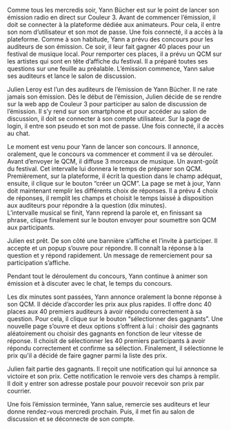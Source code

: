 Comme tous les mercredis soir, Yann Bücher est sur le point de lancer son émission radio en direct sur Couleur 3. Avant de commencer l’émission, il doit se connecter à la plateforme dédiée aux animateurs. Pour cela, il entre son nom d’utilisateur et son mot de passe. Une fois connecté, il a accès à la plateforme. Comme à son habitude, Yann a prévu des concours pour les auditeurs de son émission. Ce soir, il leur fait gagner 40 places pour un festival de musique local. Pour remporter ces places, il a prévu un QCM sur les artistes qui sont en tête d’affiche du festival. Il a préparé toutes ses questions sur une feuille au préalable. L’émission commence, Yann salue ses auditeurs et lance le salon de discussion. 
  
Julien Leroy est l’un des auditeurs de l’émission de Yann Bücher. Il ne rate jamais son émission. Dès le début de l’émission, Julien décide de se rendre sur la web app de Couleur 3 pour participer au salon de discussion de l’émission. Il s’y rend sur son smartphone et pour accéder au salon de discussion, il doit se connecter à son compte utilisateur. Sur la page de login, il entre son pseudo et son mot de passe. Une fois connecté, il a accès au chat.

Le moment est venu pour Yann de lancer son concours. Il annonce, oralement, que le concours va commencer et comment il va se dérouler. Avant d’envoyer le QCM, il diffuse 3 morceaux de musique. Un avant-goût du festival. Cet intervalle lui donnera le temps de préparer son QCM. Premièrement, sur la plateforme, il écrit la question dans le champ adéquat, ensuite, il clique sur le bouton “créer un QCM”. La page se met à jour, Yann doit maintenant remplir les différents choix de réponses. Il a prévu 4 choix de réponses, il remplit les champs et choisit le temps laissé à disposition aux auditeurs pour répondre à la question (dix minutes).  
L’intervalle musical se finit, Yann reprend la parole et, en finissant sa phrase, clique finalement sur le bouton envoyer pour soumettre son QCM aux participants. 

Julien est prêt. De son côté une bannière s’affiche et l’invite à participer. Il accepte et un popup s’ouvre pour répondre. Il connaît la réponse à la question et y répond rapidement. Un message de remerciement pour sa participation s’affiche.

Pendant tout le déroulement du concours, Yann continue à animer son émission et à discuter avec le chat, le temps du concours.  
  
Les dix minutes sont passées, Yann annonce oralement la bonne réponse à son QCM. Il décide d’accorder les prix aux plus rapides. Il offre donc 40 places aux 40 premiers auditeurs à avoir répondu correctement à sa question. Pour cela, il clique sur le bouton “sélectionner des gagnants”. Une nouvelle page s’ouvre et deux options s’offrent à lui : choisir des gagnants aléatoirement ou choisir des gagnants en fonction de leur vitesse de réponse. Il choisit de sélectionner les 40 premiers participants à avoir répondu correctement et confirme sa sélection. Finalement, il sélectionne le prix qu'il a décidé de faire gagner parmi la liste des prix.
  
Julien fait partie des gagnants. Il reçoit une notification qui lui annonce sa victoire et son prix. Cette notification le renvoie vers des champs à remplir. Il doit y entrer son adresse postale pour pouvoir recevoir son prix par courrier.  
  
Une fois l’émission terminée, Yann salue, remercie ses auditeurs et leur donne rendez-vous mercredi prochain. Puis, il met fin au salon de discussion et se déconnecte de son compte.